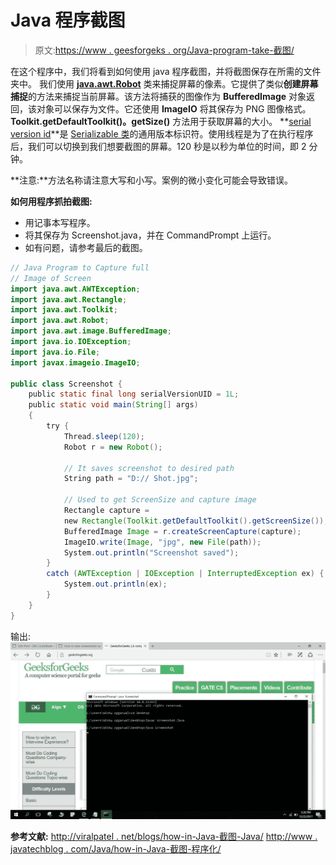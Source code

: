 # Java 程序截图

> 原文:[https://www . geesforgeks . org/Java-program-take-截图/](https://www.geeksforgeeks.org/java-program-take-screenshots/)

在这个程序中，我们将看到如何使用 java 程序截图，并将截图保存在所需的文件夹中。
我们使用 [**java.awt.Robot**](https://www.geeksforgeeks.org/robot-class-java-awt/) 类来捕捉屏幕的像素。它提供了类似**创建屏幕捕捉**的方法来捕捉当前屏幕。该方法将捕获的图像作为 **BufferedImage** 对象返回，该对象可以保存为文件。它还使用 **ImageIO** 将其保存为 PNG 图像格式。 **Toolkit.getDefaultToolkit()。getSize()** 方法用于获取屏幕的大小。
**[serial version id](https://www.geeksforgeeks.org/serialversionuid-in-java/)**是 [Serializable 类](https://www.geeksforgeeks.org/serialization-in-java/)的通用版本标识符。使用线程是为了在执行程序后，我们可以切换到我们想要截图的屏幕。120 秒是以秒为单位的时间，即 2 分钟。

**注意:**方法名称请注意大写和小写。案例的微小变化可能会导致错误。

**如何用程序抓拍截图:**

*   用记事本写程序。
*   将其保存为 Screenshot.java，并在 CommandPrompt 上运行。
*   如有问题，请参考最后的截图。

```java
// Java Program to Capture full
// Image of Screen
import java.awt.AWTException;
import java.awt.Rectangle;
import java.awt.Toolkit;
import java.awt.Robot;
import java.awt.image.BufferedImage;
import java.io.IOException;
import java.io.File;
import javax.imageio.ImageIO;

public class Screenshot {
    public static final long serialVersionUID = 1L;
    public static void main(String[] args)
    {
        try {
            Thread.sleep(120);
            Robot r = new Robot();

            // It saves screenshot to desired path
            String path = "D:// Shot.jpg";

            // Used to get ScreenSize and capture image
            Rectangle capture = 
            new Rectangle(Toolkit.getDefaultToolkit().getScreenSize());
            BufferedImage Image = r.createScreenCapture(capture);
            ImageIO.write(Image, "jpg", new File(path));
            System.out.println("Screenshot saved");
        }
        catch (AWTException | IOException | InterruptedException ex) {
            System.out.println(ex);
        }
    }
}
```

输出:
![](img/559321fea9d0c32d15ff8c360c9f4089.png)

**参考文献:**
[http://viralpatel . net/blogs/how-in-Java-截图-Java/](http://viralpatel.net/blogs/how-to-take-screen-shots-in-java-taking-screenshots-java/)
[http://www . javatechblog . com/Java/how-in-Java-截图-程序化/](http://www.javatechblog.com/java/how-to-take-screenshot-programmatically-in-java/)